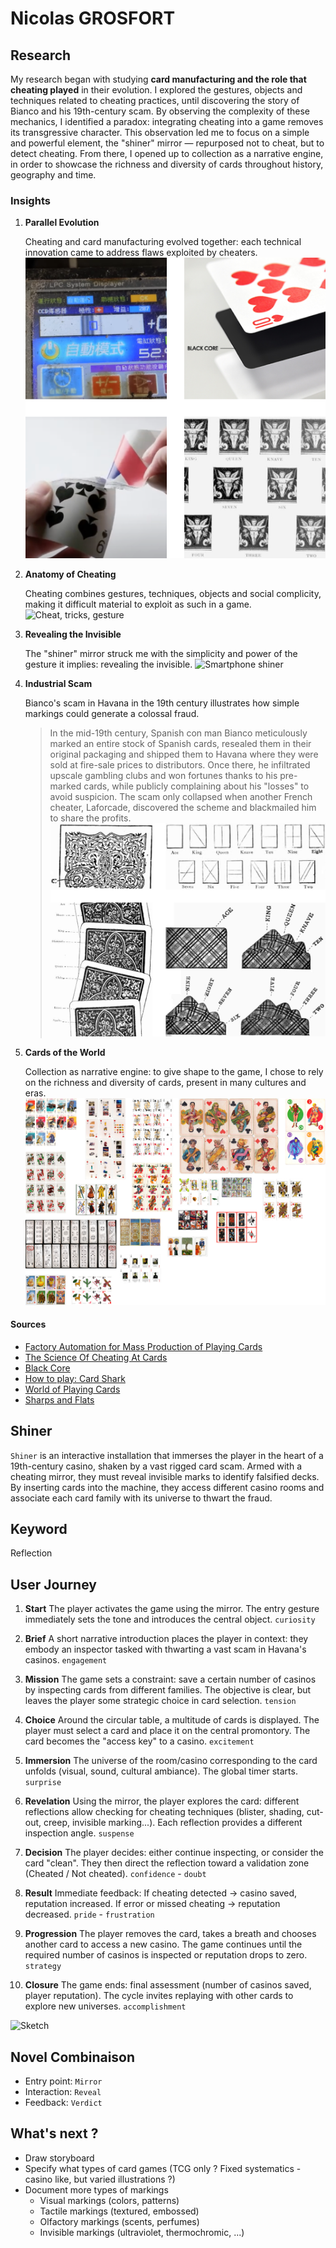 # Nicolas GROSFORT

## Research

My research began with studying **card manufacturing and the role that cheating played** in their evolution. I explored the gestures, objects and techniques related to cheating practices, until discovering the story of Bianco and his 19th-century scam. By observing the complexity of these mechanics, I identified a paradox: integrating cheating into a game removes its transgressive character. This observation led me to focus on a simple and powerful element, the "shiner" mirror — repurposed not to cheat, but to detect cheating. From there, I opened up to collection as a narrative engine, in order to showcase the richness and diversity of cards throughout history, geography and time.

### Insights

1. **Parallel Evolution**

    Cheating and card manufacturing evolved together: each technical innovation came to address flaws exploited by cheaters.
    ![Manufacture](/process/images/concept-1.png)

2. **Anatomy of Cheating**

    Cheating combines gestures, techniques, objects and social complicity, making it difficult material to exploit as such in a game.
    ![Cheat, tricks, gesture](/process/images/concept-2.png)

3. **Revealing the Invisible**

    The "shiner" mirror struck me with the simplicity and power of the gesture it implies: revealing the invisible.
    ![Smartphone shiner](/process/images/concept-3.gif)

4. **Industrial Scam**

    Bianco's scam in Havana in the 19th century illustrates how simple markings could generate a colossal fraud.
    > In the mid-19th century, Spanish con man Bianco meticulously marked an entire stock of Spanish cards, resealed them in their original packaging and shipped them to Havana where they were sold at fire-sale prices to distributors. Once there, he infiltrated upscale gambling clubs and won fortunes thanks to his pre-marked cards, while publicly complaining about his "losses" to avoid suspicion. The scam only collapsed when another French cheater, Laforcade, discovered the scheme and blackmailed him to share the profits.
    ![Marked card](/process/images/concept-4.png)

5. **Cards of the World**

    Collection as narrative engine: to give shape to the game, I chose to rely on the richness and diversity of cards, present in many cultures and eras.
    ![TGC Around the world](/process/images/concept-5.png)

#### Sources

- [Factory Automation for Mass Production of Playing Cards](https://youtube.com/watch?v=JpaNgAX60W8&si=SHZ5Mh_qh8YfJg8M)
- [The Science Of Cheating At Cards](https://www.inventionandtech.com/content/science-cheating-cards-1)
- [Black Core](https://cardprintpros.com/printing-academy/black-core-cardstock/)
- [How to play: Card Shark](https://youtube.com/playlist?list=PL61ChivpuMa8dTgJMwwCkcvMy-gPwJkuz&si=TR9Y_sXIXC84MvH_)
- [World of Playing Cards](https://www.wopc.co.uk)
- [Sharps and Flats](https://www.gutenberg.org/files/41169/41169-h/41169-h.htm)

## Shiner

`Shiner` is an interactive installation that immerses the player in the heart of a 19th-century casino, shaken by a vast rigged card scam. Armed with a cheating mirror, they must reveal invisible marks to identify falsified decks. By inserting cards into the machine, they access different casino rooms and associate each card family with its universe to thwart the fraud.

## Keyword

Reflection

## User Journey

1. **Start**
The player activates the game using the mirror. The entry gesture immediately sets the tone and introduces the central object.
`curiosity`

2. **Brief**
A short narrative introduction places the player in context: they embody an inspector tasked with thwarting a vast scam in Havana's casinos.
`engagement`

3. **Mission**
The game sets a constraint: save a certain number of casinos by inspecting cards from different families. The objective is clear, but leaves the player some strategic choice in card selection.
`tension`

4. **Choice**
Around the circular table, a multitude of cards is displayed. The player must select a card and place it on the central promontory. The card becomes the "access key" to a casino.
`excitement`

5. **Immersion**
The universe of the room/casino corresponding to the card unfolds (visual, sound, cultural ambiance). The global timer starts.
`surprise`

6. **Revelation**
Using the mirror, the player explores the card: different reflections allow checking for cheating techniques (blister, shading, cut-out, creep, invisible marking...). Each reflection provides a different inspection angle.
`suspense`

7. **Decision**
The player decides: either continue inspecting, or consider the card "clean". They then direct the reflection toward a validation zone (Cheated / Not cheated).
`confidence` - `doubt`

8. **Result**
Immediate feedback:
If cheating detected → casino saved, reputation increased.
If error or missed cheating → reputation decreased.
`pride` - `frustration`

9. **Progression**
The player removes the card, takes a breath and chooses another card to access a new casino. The game continues until the required number of casinos is inspected or reputation drops to zero.
`strategy`

10. **Closure**
The game ends: final assessment (number of casinos saved, player reputation). The cycle invites replaying with other cards to explore new universes.
`accomplishment`

![Sketch](/process/images/concept-6.png)

## Novel Combinaison

- Entry point: `Mirror`
- Interaction: `Reveal`
- Feedback: `Verdict`

## What's next ?

- Draw storyboard
- Specify what types of card games (TCG only ? Fixed systematics - casino like, but varied illustrations ?)
- Document more types of markings
  - Visual markings (colors, patterns)
  - Tactile markings (textured, embossed)
  - Olfactory markings (scents, perfumes)
  - Invisible markings (ultraviolet, thermochromic, ...)
